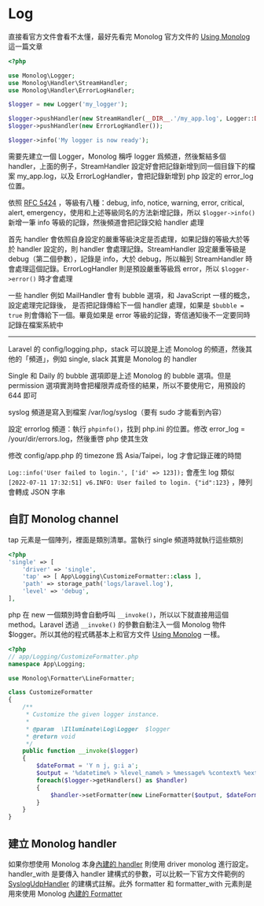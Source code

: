 # Log

直接看官方文件會看不太懂，最好先看完 Monolog 官方文件的 [Using Monolog](https://github.com/Seldaek/monolog/blob/2.x/doc/01-usage.md) 這一篇文章

``` php
<?php

use Monolog\Logger;
use Monolog\Handler\StreamHandler;
use Monolog\Handler\ErrorLogHandler;

$logger = new Logger('my_logger');

$logger->pushHandler(new StreamHandler(__DIR__.'/my_app.log', Logger::DEBUG));
$logger->pushHandler(new ErrorLogHandler());

$logger->info('My logger is now ready');
```

需要先建立一個 Logger，Monolog 稱呼 logger 爲頻道，然後繫結多個 handler，上面的例子，StreamHandler 設定好會把記錄新增到同一個目錄下的檔案 my_app.log，以及 ErrorLogHandler，會把記錄新增到 php 設定的 error_log 位置。

依照 [RFC 5424](https://datatracker.ietf.org/doc/html/rfc5424) ，等級有八種：debug, info, notice, warning, error, critical, alert, emergency，使用和上述等級同名的方法新增記錄，所以 `$logger->info()` 新增一筆 info 等級的記錄，然後頻道會把記錄交給 handler 處理

首先 handler 會依照自身設定的嚴重等級決定是否處理，如果記錄的等級大於等於 handler 設定的，則 handler 會處理記錄。StreamHandler 設定嚴重等級是 debug（第二個參數），記錄是 info，大於 debug，所以輪到 StreamHandler 時會處理這個記錄。ErrorLogHandler 則是預設嚴重等級爲 error，所以 `$logger->error()` 時才會處理

一些 handler 例如 MailHandler 會有 bubble 選項，和 JavaScript 一樣的概念，設定處理完記錄後， 是否把記錄傳給下一個 handler 處理，如果是 `$bubble = true` 則會傳給下一個。畢竟如果是 error 等級的記錄，寄信通知後不一定要同時記錄在檔案系統中

-----------------------------------------

Laravel 的 config/logging.php，stack 可以說是上述 Monolog 的頻道，然後其他的「頻道」，例如 single, slack 其實是 Monolog 的 handler

Single 和 Daily 的 bubble 選項即是上述 Monolog 的 bubble 選項。但是 permission 選項實測時會把權限弄成奇怪的結果，所以不要使用它，用預設的 644 即可

syslog 頻道是寫入到檔案 /var/log/syslog（要有 sudo 才能看到內容）

設定 errorlog 頻道：執行 `phpinfo()`，找到 php.ini 的位置。修改 error_log = /your/dir/errors.log，然後重啓 php 使其生效

修改 config/app.php 的 timezone 爲 Asia/Taipei，log 才會記錄正確的時間

`Log::info('User failed to login.', ['id' => 123]);` 會產生 log 類似 `[2022-07-11 17:32:51] v6.INFO: User failed to login. {"id":123}` ，陣列會轉成 JSON 字串

## 自訂 Monolog channel

tap 元素是一個陣列，裡面是類別清單。當執行 single 頻道時就執行這些類別
``` php
<?php
'single' => [
    'driver' => 'single',
    'tap' => [ App\Logging\CustomizeFormatter::class ],
    'path' => storage_path('logs/laravel.log'),
    'level' => 'debug',
],
```

php 在 new 一個類別時會自動呼叫 `__invoke()`，所以以下就直接用這個 method。Laravel 透過 `__invoke()` 的參數自動注入一個 Monolog 物件 $logger。所以其他的程式碼基本上和官方文件  [Using Monolog](https://github.com/Seldaek/monolog/blob/2.x/doc/01-usage.md) 一樣。 

``` php
<?php
// app/Logging/CustomizeFormatter.php
namespace App\Logging;

use Monolog\Formatter\LineFormatter;

class CustomizeFormatter
{
    /**
     * Customize the given logger instance.
     *
     * @param  \Illuminate\Log\Logger  $logger
     * @return void
     */
    public function __invoke($logger)
    {
        $dateFormat = 'Y n j, g:i a';
        $output = '%datetime% > %level_name% > %message% %context% %extra%"' . PHP_EOL;
        foreach($logger->getHandlers() as $handler)
        {
            $handler->setFormatter(new LineFormatter($output, $dateFormat));
        }
    }
}
```

## 建立 Monolog handler

如果你想使用 Monolog 本身[內建的 handler](https://github.com/Seldaek/monolog/tree/main/src/Monolog/Handler) 則使用 driver monolog 進行設定。handler_with 是要傳入 handler 建構式的參數，可以比較一下官方文件範例的 [SyslogUdpHandler](https://github.com/Seldaek/monolog/blob/main/src/Monolog/Handler/SyslogUdpHandler.php) 的建構式註解。此外 formatter 和 formatter_with 元素則是用來使用 Monolog [內建的 Formatter](https://github.com/Seldaek/monolog/tree/main/src/Monolog/Formatter)
